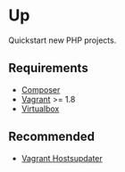# Up

Quickstart new PHP projects.

## Requirements

* [Composer](https://getcomposer.org/download/)
* [Vagrant](https://www.vagrantup.com/) >= 1.8
* [Virtualbox](https://www.virtualbox.org/)

## Recommended

* [Vagrant Hostsupdater](https://github.com/cogitatio/vagrant-hostsupdater)
